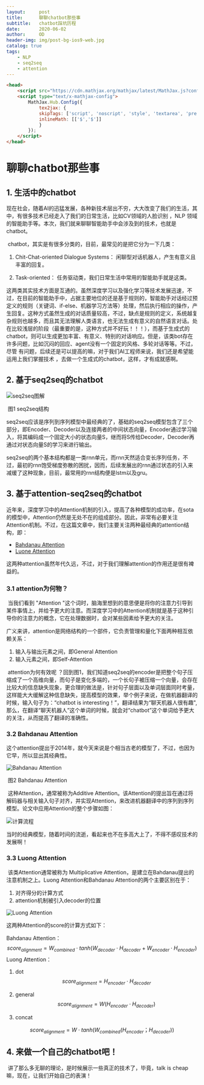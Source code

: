 ```yaml
---
layout:     post
title:      聊聊chatbot那些事
subtitle:   chatbot踩坑历程
date:       2020-06-02
author:     OD
header-img: img/post-bg-ios9-web.jpg
catalog: true
tags:
    - NLP
    - seq2seq
    - attention
---
```


```html
<head>
    <script src="https://cdn.mathjax.org/mathjax/latest/MathJax.js?config=TeX-AMS-MML_HTMLorMML" type="text/javascript"></script>
    <script type="text/x-mathjax-config">
        MathJax.Hub.Config({
            tex2jax: {
            skipTags: ['script', 'noscript', 'style', 'textarea', 'pre'],
            inlineMath: [['$','$']]
            }
        });
    </script>
</head>
```

# 聊聊chatbot那些事

## 1. 生活中的chatbot

​	现在社会，随着AI的迅猛发展，各种新技术层出不穷，大大改变了我们的生活，其中，有很多技术已经走入了我们的日常生活，比如CV领域的人脸识别 ，NLP 领域的智能助手等。本次，我们就来聊聊智能助手中会涉及到的技术，也就是chatbot。

​	chatbot，其实是有很多分类的，目前，最常见的是把它分为一下几类：

1.  Chit-Chat-oriented Dialogue Systems： 闲聊型对话机器人，产生有意义且丰富的回复。

2. Task-oriented： 任务驱动类，我们日常生活中常用的智能助手就是这类。	

​	这两类其实技术方面是互通的。虽然深度学习以及强化学习等技术发展迅速，不过，在目前的智能助手中，占据主要地位的还是基于规则的，智能助手对话经过预定义的规则（关键词、if-else、机器学习方法等）处理，然后执行相应的操作，产生回复。这种方式虽然生成的对话质量较高，不过，缺点是规则的定义，系统越复杂规则也越多，而且其无法理解人类语言，也无法生成有意义的自然语言对话。处在比较浅层的阶段（最重要的是，这种方式并不好玩！！！），而基于生成式的chatbot，则可以生成更加丰富、有意义、特别的对话响应。但是，该类bot存在许多问题，比如沉闷的回应、agent没有一个固定的风格、多轮对话等等。不过，尽管 有问题，后续还是可以提高的嘛，对于我们AI工程师来说，我们还是希望能运用上我们掌握技术 ，去做一个生成式的chatbot，这样，才有成就感啊。

## 2. 基于seq2seq的chatbot

![seq2seq图解](https://pic4.zhimg.com/80/v2-b2f4e56107dc06e4916a70d899e46203_1440w.jpg)

​													图1 seq2seq结构

​	seq2seq应该是序列到序列模型中最经典的了，基础的seq2seq模型包含了三个部分，即Encoder、Decoder以及连接两者的中间状态向量，Encoder通过学习输入，将其编码成一个固定大小的状态向量S，继而将S传给Decoder，Decoder再通过对状态向量S的学习来进行输出。 

​	seq2seq的两个基本结构都是一类rnn单元，而rnn天然适合变长序列任务，不过，最初的rnn饱受梯度弥散的困扰，因而，后续发展出的rnn通过状态的引入来减缓了这种现象，目前，最常用的rnn结构便是lstm以及gru。

## 3. 基于attention-seq2seq的chatbot

​	近年来，深度学习中的Attention机制的引入，提高了各种模型的成功率，在sota的模型中，Attention仍然是无处不在的组成部分。因此，非常有必要关注Attention机制。不过，在这篇文章中，我们主要关注两种最经典的attention结构，即：

- [Bahdanau Attention](https://arxiv.org/abs/1409.0473)
- [Luone Attention](https://arxiv.org/abs/1508.04025)

这两种attention虽然年代久远，不过，对于我们理解attention的作用还是很有裨益的。

### 3.1 attention为何物？

​	当我们看到 "Attention "这个词时，脑海里想到的意思便是将你的注意力引导到某件事情上，并给予更大的注意。而深度学习中的Attention机制就是基于这种引导你的注意力的概念，它在处理数据时，会对某些因素给予更大的关注。

​	广义来讲，attention是网络结构的一个部件，它负责管理和量化下面两种相互依赖关系：

1. 输入与输出元素之间，即General Attention
2. 输入元素之间，即Self-Attention

​	attention为何有效呢 ？回到图1，我们知道seq2seq的encoder是把整个句子压缩成了一个高维向量，而句子是变化多端的，一个长句子被压缩一个向量，会存在比较大的信息缺失现象，更合理的做法是，针对句子层面以及单词层面同时考量，这样能大大缓解这种信息缺失，提高模型的效果，举个例子来说，在做机器翻译的时候，输入句子为：“chatbot is interesting！”，翻译结果为“聊天机器人很有趣", 那么，在翻译“聊天机器人”这个单词的时候，就会对“chatbot”这个单词给予更大的关注，从而提高了翻译的准确性。

### 3.2 Bahdanau Attention

​	这个attention提出于2014年，就今天来说是个相当古老的模型了，不过，也因为它早，所以显出其经典性。

![Bahdanau Attention](https://blog.floydhub.com/content/images/2019/09/Slide38.JPG)

​														图2 Bahdanau Attention

​	这种Attention，通常被称为Additive Attention。该Attention的提出旨在通过将解码器与相关输入句子对齐，并实现Attention，来改进机器翻译中的序列到序列模型。论文中应用Attention的整个步骤如图：

![计算流程](https://blog.floydhub.com/content/images/2019/09/Slide50.JPG)

​	当时的经典模型，随着时间的流逝，看起来也不在多高大上了，不得不感叹技术的发展啊！

### 3.3 Luong Attention

​	该类Attention通常被称为 Multiplicative Attention，是建立在Bahdanau提出的注意机制之上。Luong Attention和Bahdanau Attention的两个主要区别在于：

1. 对齐得分的计算方式
2. attention机制被引入decoder的位置

![Luong Attention](https://blog.floydhub.com/content/images/2019/09/Slide51.JPG)

这两种Attention的score的计算方式如下：

Bahdanau Attention：
$$
score_{alignment} = W_{combined} \cdot tanh(W_{decoder} \cdot H_{decoder} + W_{encoder} \cdot H_{encoder})
$$
Luong Attention：

1. dot
   $$
   score_{alignment} = H_{encoder} \cdot H_{decoder}
   $$
   

2. general
   $$
   score_{alignment} = W(H_{encoder} \cdot H_{decoder})
   $$
   

3. concat

$$
score_{alignment} = W \cdot tanh(W_{combined}(H_{encoder}； H_{decoder}))
$$

## 4. 来做一个自己的chatbot吧！

​	讲了那么多无聊的理论，是时候展示一些真正的技术了，毕竟，talk is cheap嘛，现在，让我们开始自己的表演！